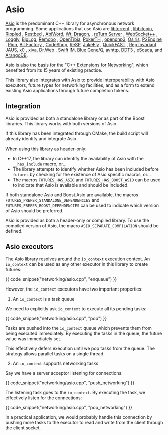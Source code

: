 # Asio

[Asio](https://think-async.com/Asio/) is the predominant C++ library for asynchronous network programming. Some
applications that use Asio are [libtorrent](http://www.rasterbar.com/products/libtorrent)
, [libbitcoin](http://libbitcoin.org/), [Rippled](https://github.com/ripple/rippled)
, [Restbed](https://github.com/Corvusoft/restbed)
, [AbiWord](http://www.abisource.com/), [Wt](http://www.webtoolkit.eu/wt/), [Dragon](http://dragon.enterasys.com/),
, [reTurn Server](http://www.resiprocate.org/ReTurn_Overview)
, [WebSocket++](https://github.com/zaphoyd/websocketpp)
, [Loggly](http://www.loggly.com/), [BigLog](http://code.google.com/p/biglog/), [Remobo](http://www.remobo.com/)
, [OpenTibia](http://opentibia.sourceforge.net/), [PokerTH](http://www.pokerth.net/)
, [opendnp3](http://www.automatak.com/opendnp3),
[Osiris](http://osiris.kodeware.net/), [P2Engine](https://sourceforge.net/projects/p2engine/)
, [Pion](http://www.pion.org/), [Bit Factory](http://www.bitfactory.at/)
, [CodeShop](http://www.code-shop.com/), [ReSP](http://www.resp-sim.org/), [JukeFly](http://jukefly.com/)
, [QuickFAST](http://quickfast.org/)
, [Rep Invariant JAUS](http://www.repinvariant.com/products/ri-jaus/), [x0](http://xzero.ws/)
, [xiva](http://github.com/highpower/xiva), [Dr.Web](http://products.drweb.com/mailserver/maild/)
, [Swift IM](http://swift.im/), [Blue Gene/Q](https://repo.anl-external.org/repos/bgq-driver/V1R1M2/),
[avhttp](https://github.com/avplayer/avhttp/), [DDT3](http://www.laufenberg.ch/ddt3/)
, [eScada](https://www.escadasolutions.com/), and [ArangoDB](https://github.com/arangodb/arangodb).

Asio is also the basis for
the ["C++ Extensions for Networking"](https://en.cppreference.com/w/cpp/experimental/networking), which benefited from
its 15 years of existing practice.

This library also integrates with Asio to provide interoperability with Asio executors, future types for networking
facilities, and as a form to extend existing Asio applications through future completion tokens.

## Integration

Asio is provided as both a standalone library or as part of the Boost libraries. This library works with both versions
of Asio.

If this library has been integrated through CMake, the build script will already identify and integrate Asio.

When using this library as header-only:

- In C++17, the library can identify the availability of Asio with
  the [`__has_include`](https://en.cppreference.com/w/cpp/preprocessor/include) macro, or...
- The library attempts to identify whether Asio has been included before
  `futures` by checking for the existence of Asio specific macros, or...
- The macros `FUTURES_HAS_ASIO` and `FUTURES_HAS_BOOST_ASIO` can be used to indicate that Asio is available and should
  be included.

If both standalone Asio and Boost.Asio are available, the macros `FUTURES_PREFER_STANDALONE_DEPENDENCIES`
and `FUTURES_PREFER_BOOST_DEPENDENCIES` can be used to indicate which version of Asio should be preferred.

Asio is provided as both a header-only or compiled library. To use the compiled version of Asio, the
macro `ASIO_SEPARATE_COMPILATION` should be defined.

## Asio executors

The Asio library resolves around the `io_context` execution context. An `io_context` can be used as any other executor
in this library to create futures:

{{ code_snippet("networking/asio.cpp", "enqueue") }}

However, the `io_context` executors have two important properties:

1) An `io_context` is a task queue

We need to explicitly ask `io_context` to execute all its pending tasks:

{{ code_snippet("networking/asio.cpp", "pop") }}

Tasks are pushed into the `io_context` queue which prevents them from being executed immediately. By executing the tasks
in the queue, the future value was immediately set.

This effectively defers execution until we pop tasks from the queue. The strategy allows parallel tasks on a single
thread.

2) An `io_context` supports networking tasks

Say we have a server acceptor listening for connections.

{{ code_snippet("networking/asio.cpp", "push_networking") }}

The listening task goes to the `io_context`. By executing the task, we effectively listen for the connections:

{{ code_snippet("networking/asio.cpp", "pop_networking") }}

In a practical application, we would probably handle this connection by pushing more tasks to the executor to read and
write from the client through the client socket.